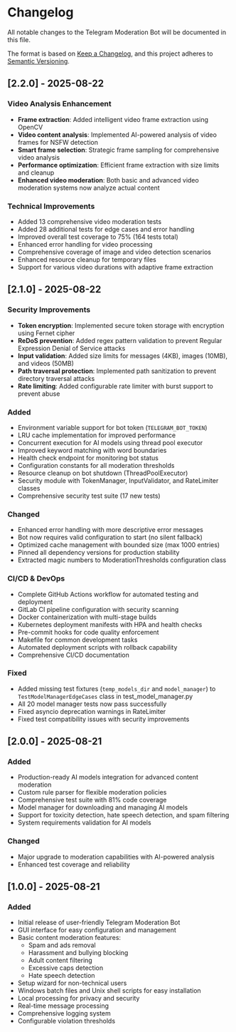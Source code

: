 # Changelog

All notable changes to the Telegram Moderation Bot will be documented in this file.

The format is based on [Keep a Changelog](https://keepachangelog.com/en/1.0.0/),
and this project adheres to [Semantic Versioning](https://semver.org/spec/v2.0.0.html).

## [2.2.0] - 2025-08-22

### Video Analysis Enhancement
- **Frame extraction**: Added intelligent video frame extraction using OpenCV
- **Video content analysis**: Implemented AI-powered analysis of video frames for NSFW detection
- **Smart frame selection**: Strategic frame sampling for comprehensive video analysis
- **Performance optimization**: Efficient frame extraction with size limits and cleanup
- **Enhanced video moderation**: Both basic and advanced video moderation systems now analyze actual content

### Technical Improvements
- Added 13 comprehensive video moderation tests
- Added 28 additional tests for edge cases and error handling
- Improved overall test coverage to 75% (164 tests total)
- Enhanced error handling for video processing
- Comprehensive coverage of image and video detection scenarios
- Enhanced resource cleanup for temporary files
- Support for various video durations with adaptive frame extraction

## [2.1.0] - 2025-08-22

### Security Improvements
- **Token encryption**: Implemented secure token storage with encryption using Fernet cipher
- **ReDoS prevention**: Added regex pattern validation to prevent Regular Expression Denial of Service attacks
- **Input validation**: Added size limits for messages (4KB), images (10MB), and videos (50MB)
- **Path traversal protection**: Implemented path sanitization to prevent directory traversal attacks
- **Rate limiting**: Added configurable rate limiter with burst support to prevent abuse

### Added
- Environment variable support for bot token (`TELEGRAM_BOT_TOKEN`)
- LRU cache implementation for improved performance
- Concurrent execution for AI models using thread pool executor
- Improved keyword matching with word boundaries
- Health check endpoint for monitoring bot status
- Configuration constants for all moderation thresholds
- Resource cleanup on bot shutdown (ThreadPoolExecutor)
- Security module with TokenManager, InputValidator, and RateLimiter classes
- Comprehensive security test suite (17 new tests)

### Changed
- Enhanced error handling with more descriptive error messages
- Bot now requires valid configuration to start (no silent fallback)
- Optimized cache management with bounded size (max 1000 entries)
- Pinned all dependency versions for production stability
- Extracted magic numbers to ModerationThresholds configuration class

### CI/CD & DevOps
- Complete GitHub Actions workflow for automated testing and deployment
- GitLab CI pipeline configuration with security scanning
- Docker containerization with multi-stage builds
- Kubernetes deployment manifests with HPA and health checks
- Pre-commit hooks for code quality enforcement
- Makefile for common development tasks
- Automated deployment scripts with rollback capability
- Comprehensive CI/CD documentation

### Fixed
- Added missing test fixtures (`temp_models_dir` and `model_manager`) to `TestModelManagerEdgeCases` class in test_model_manager.py
- All 20 model manager tests now pass successfully
- Fixed asyncio deprecation warnings in RateLimiter
- Fixed test compatibility issues with security improvements

## [2.0.0] - 2025-08-21

### Added
- Production-ready AI models integration for advanced content moderation
- Custom rule parser for flexible moderation policies
- Comprehensive test suite with 81% code coverage
- Model manager for downloading and managing AI models
- Support for toxicity detection, hate speech detection, and spam filtering
- System requirements validation for AI models

### Changed
- Major upgrade to moderation capabilities with AI-powered analysis
- Enhanced test coverage and reliability

## [1.0.0] - 2025-08-21

### Added
- Initial release of user-friendly Telegram Moderation Bot
- GUI interface for easy configuration and management
- Basic content moderation features:
  - Spam and ads removal
  - Harassment and bullying blocking
  - Adult content filtering
  - Excessive caps detection
  - Hate speech detection
- Setup wizard for non-technical users
- Windows batch files and Unix shell scripts for easy installation
- Local processing for privacy and security
- Real-time message processing
- Comprehensive logging system
- Configurable violation thresholds